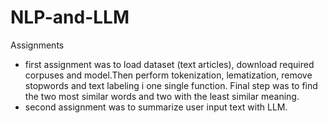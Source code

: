 # NLP-and-LLM
Assignments 
- first assignment was to load dataset (text articles), download required corpuses and model.Then perform tokenization, lematization, remove stopwords and text labeling i one single function. Final step was to find the two most similar words and two with the least similar meaning.
- second assignment was to summarize user input text with LLM.
